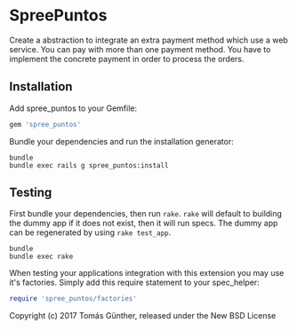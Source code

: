 SpreePuntos
===========

Create a abstraction to integrate an extra payment method which use a web service. You can pay with more than one payment method. You have to implement the concrete payment in order to process the orders.

Installation
------------

Add spree_puntos to your Gemfile:

```ruby
gem 'spree_puntos'
```

Bundle your dependencies and run the installation generator:

```shell
bundle
bundle exec rails g spree_puntos:install
```

Testing
-------

First bundle your dependencies, then run `rake`. `rake` will default to building the dummy app if it does not exist, then it will run specs. The dummy app can be regenerated by using `rake test_app`.

```shell
bundle
bundle exec rake
```

When testing your applications integration with this extension you may use it's factories.
Simply add this require statement to your spec_helper:

```ruby
require 'spree_puntos/factories'
```

Copyright (c) 2017 Tomás Günther, released under the New BSD License
